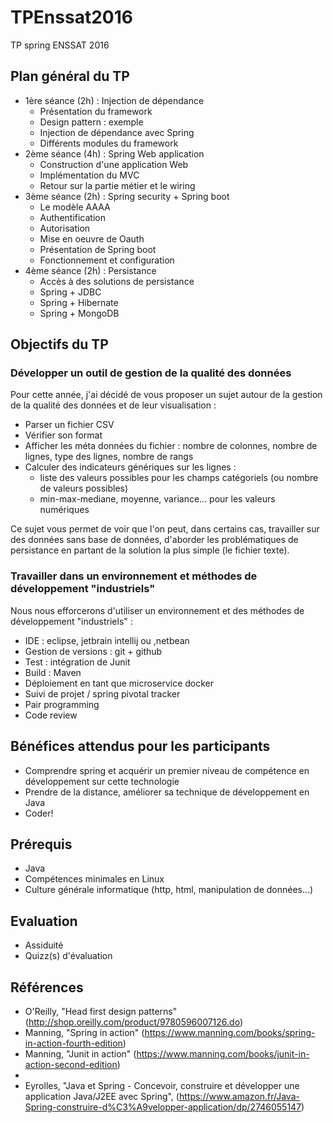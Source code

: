 # TPEnssat2016
TP spring ENSSAT 2016
## Plan général du TP

* 1ère séance (2h) : Injection de dépendance
    * Présentation du framework
    * Design pattern : exemple
    * Injection de dépendance avec Spring
    * Différents modules du framework
* 2ème séance (4h) : Spring Web application
    * Construction d'une application Web
    * Implémentation du MVC
    * Retour sur la partie métier et le wiring
* 3ème séance (2h) : Spring security + Spring boot
    * Le modèle AAAA
    * Authentification
    * Autorisation
    * Mise en oeuvre de Oauth
    * Présentation de Spring boot
    * Fonctionnement et configuration
* 4ème séance (2h) : Persistance
    * Accès à des solutions de persistance
    * Spring + JDBC
    * Spring + Hibernate
    * Spring + MongoDB

## Objectifs du TP
### Développer un outil de gestion de la qualité des données
Pour cette année, j'ai décidé de vous proposer un sujet autour de la gestion de la qualité des données et de leur visualisation :
* Parser un fichier CSV
* Vérifier son format
* Afficher les méta données du fichier : nombre de colonnes, nombre de lignes, type des lignes, nombre de rangs
* Calculer des indicateurs génériques sur les lignes :
    * liste des valeurs possibles pour les champs catégoriels (ou nombre de valeurs possibles)
    * min-max-mediane, moyenne, variance... pour les valeurs numériques

Ce sujet vous permet de voir que l'on peut, dans certains cas, travailler sur des données sans base de données,
d'aborder les problématiques de persistance en partant de la solution la plus simple (le fichier texte).

### Travailler dans un environnement et méthodes de développement "industriels"
Nous nous efforcerons d'utiliser un environnement et des méthodes de développement "industriels" :
* IDE : eclipse, jetbrain intellij ou ,netbean
* Gestion de versions : git + github
* Test : intégration de Junit
* Build : Maven
* Déploiement en tant que microservice docker
* Suivi de projet / spring pivotal tracker
* Pair programming
* Code review

## Bénéfices attendus pour les participants

* Comprendre spring et acquérir un premier niveau de compétence en développement sur cette technologie
* Prendre de la distance, améliorer sa technique de développement en Java
* Coder!

## Prérequis
* Java
* Compétences minimales en Linux
* Culture générale informatique (http, html, manipulation de données...)

## Evaluation
* Assiduité
* Quizz(s) d'évaluation

## Références
* O'Reilly, "Head first design patterns" (http://shop.oreilly.com/product/9780596007126.do)
* Manning, "Spring in action" (https://www.manning.com/books/spring-in-action-fourth-edition)
* Manning, "Junit in action" (https://www.manning.com/books/junit-in-action-second-edition)
*
* Eyrolles, "Java et Spring - Concevoir, construire et développer une application Java/J2EE avec Spring", (https://www.amazon.fr/Java-Spring-construire-d%C3%A9velopper-application/dp/2746055147)
